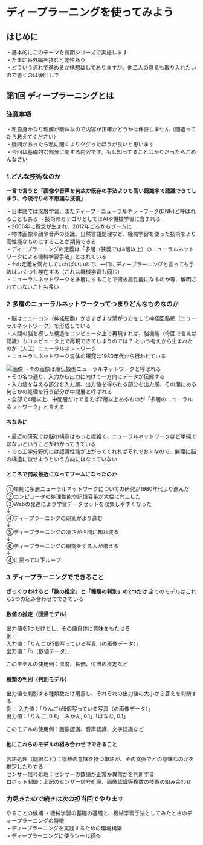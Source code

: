 # ディープラーニングを使ってみよう
## はじめに
・基本的にこのテーマを長期シリーズで実施します  
・たまに番外編を挟む可能性あり  
・どういう流れで進めるか構想はしてありますが、他二人の意見も取り入れたいので書くのは後回しで  

## 第1回 ディープラーニングとは

### 注意事項
・私自身かなり理解が曖昧なので内容が正確かどうかは保証しません（間違ってたら教えてください）  
・疑問があったら私に聞くよりググったほうが良いと思います  
・今回は基礎的な部分に関する内容です。もし知ってることばかりだったらごめんなさい

### 1.どんな技術なのか
**一言で言うと「画像や音声を何故か既存の手法よりも高い認識率で認識できてしまう、今流行りの不思議な技術」**

・日本語では深層学習、またディープ・ニューラルネットワーク(DNN)と呼ばれることもある
・技術のカテゴリとしてはAIや機械学習に含まれる  
・2006年に概念が生まれ、2012年ごろからブームに  
・物体画像や顔や音声の認識、自然言語処理など、機械学習を使った技術をより高性能なものにすることが期待できる  
・ディープラーニングの定義は「多層（狭義では4層以上）のニューラルネットワークによる機械学習手法」とされている  
・↑の定義を満たしていればいいので、一口にディープラーニングと言っても手法はいくつも存在する（これは機械学習も同じ）  
・ニューラルネットワークを多層にすることで何故高性能になるのか等、解明されていないことも多い

### 2.多層のニューラルネットワークってつまりどんなものなのか
・脳はニューロン（神経細胞）がさまざまな繋がり方をして神経回路網（ニューラルネットワーク）を形成している  
・人間の脳を模した構造をコンピュータ上で再現すれば、脳機能（今回で言えば認識）もコンピュータ上で再現できてしまうのでは？
という考えから生まれたのが（人工）ニューラルネットワーク  
・ニューラルネットワーク自体の研究は1980年代から行われている

![画像](https://upload.wikimedia.org/wikipedia/commons/thumb/9/91/Multi-Layer_Neural_Network-Vector.svg/langnone-957px-Multi-Layer_Neural_Network-Vector.svg.png "順伝搬型ニューラルネットワーク")
・↑の画像は順伝搬型ニューラルネットワークと呼ばれる  
・その名の通り、入力から出力に向けて一方向にデータが伝搬する  
・入力値を与える部分を入力層、出力値を得られる部分を出力層、その間にある何らかの処理を行う部分が中間層と呼ばれる  
・全部で4層以上、中間層だけで言えば2層以上あるものが「多層のニューラルネットワーク」と言える

#### ちなみに
・最近の研究では脳の構造はもっと複雑で、ニューラルネットワークほど単純ではないということがわかってきている  
・でも工学分野的には認識性能が上がってくれればそれでおｋなので、無理に脳の構造に似せようという方向にはなっていない

#### ところで何故最近になってブームになったのか
①単純に多層ニューラルネットワークについての研究が1980年代より進んだ  
②コンピュータの処理性能や記憶容量が大幅に向上した  
③Webの発達により学習データセットを収集しやすくなった  
↓  
④ディープラーニングの研究がより進む  
↓  
⑤ディープラーニングの凄さが世間に知れ渡る  
↓  
⑥ディープラーニングの研究をする人が増える  
↓  
④に戻って以下ループ

### 3.ディープラーニングでできること
**ざっくりわけると「数の推定」と「種類の判別」の2つだけ**
全てのモデルはこれら2つの組み合わせでできている

#### 数値の推定（回帰モデル）
出力値を1つだけとし、その値自体に意味をもたせる  
例：  
入力値：「りんごが5個写っている写真（の画像データ）」  
出力値：「5（数値データ）」  

このモデルの使用例：温度、株価、位置の推定など

#### 種類の判別（判別モデル）
出力値を判別する種類数だけ用意し、それぞれの出力値の大小から答えを判断する  
例：
入力値：「りんごが5個写っている写真（の画像データ）」  
出力値：「りんご, 0.8」「みかん, 0.1」「ばなな, 0.1」  

このモデルの使用例：画像認識、音声認識、文字認識など

#### 他にこれらのモデルの組み合わせでできること
言語処理（翻訳など）：複数の意味を持つ単語が、その文脈でどの意味なのかを推定したりする  
センサー信号処理：センサーの数値が正常か異常かを判断する  
ロボット制御：上記のセンサー信号処理、画像認識等複数の技術の組み合わせ  

### 力尽きたので続きは次の担当回でやります
やることの候補
・機械学習の基礎の基礎と、機械学習手法としてみたときのディープラーニングの特徴  
・ディープラーニングを実践するための環境構築  
・ディープラーニングに使うツール紹介  
